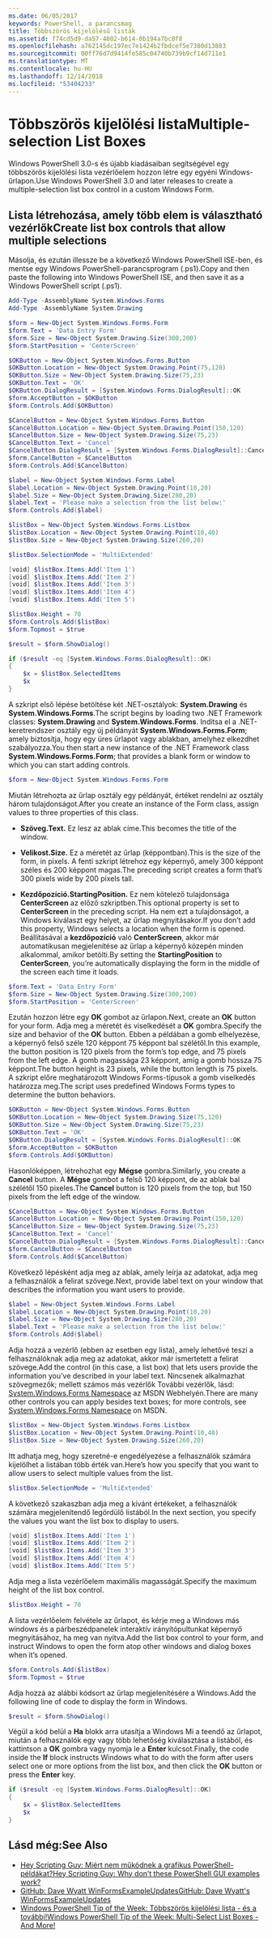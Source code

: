 ```yaml
---
ms.date: 06/05/2017
keywords: PowerShell, a parancsmag
title: Többszörös kijelölésű listák
ms.assetid: f74cd5d9-da57-4802-b614-0b194a7bc8f8
ms.openlocfilehash: a762145dc197ec7e1424b2fbdcef5e7380d13803
ms.sourcegitcommit: 00ff76d7d9414fe585c04740b739b9cf14d711e1
ms.translationtype: MT
ms.contentlocale: hu-HU
ms.lasthandoff: 12/14/2018
ms.locfileid: "53404233"
---
```

# <a name="multiple-selection-list-boxes"></a><span data-ttu-id="0c919-103">Többszörös kijelölési lista</span><span class="sxs-lookup"><span data-stu-id="0c919-103">Multiple-selection List Boxes</span></span>

<span data-ttu-id="0c919-104">Windows PowerShell 3.0-s és újabb kiadásaiban segítségével egy többszörös kijelölési lista vezérlőelem hozzon létre egy egyéni Windows-űrlapon.</span><span class="sxs-lookup"><span data-stu-id="0c919-104">Use Windows PowerShell 3.0 and later releases to create a multiple-selection list box control in a custom Windows Form.</span></span>

## <a name="create-list-box-controls-that-allow-multiple-selections"></a><span data-ttu-id="0c919-105">Lista létrehozása, amely több elem is választható vezérlők</span><span class="sxs-lookup"><span data-stu-id="0c919-105">Create list box controls that allow multiple selections</span></span>

<span data-ttu-id="0c919-106">Másolja, és ezután illessze be a következő Windows PowerShell ISE-ben, és mentse egy Windows PowerShell-parancsprogram (.ps1).</span><span class="sxs-lookup"><span data-stu-id="0c919-106">Copy and then paste the following into Windows PowerShell ISE, and then save it as a Windows PowerShell script (.ps1).</span></span>

```powershell
Add-Type -AssemblyName System.Windows.Forms
Add-Type -AssemblyName System.Drawing

$form = New-Object System.Windows.Forms.Form
$form.Text = 'Data Entry Form'
$form.Size = New-Object System.Drawing.Size(300,200)
$form.StartPosition = 'CenterScreen'

$OKButton = New-Object System.Windows.Forms.Button
$OKButton.Location = New-Object System.Drawing.Point(75,120)
$OKButton.Size = New-Object System.Drawing.Size(75,23)
$OKButton.Text = 'OK'
$OKButton.DialogResult = [System.Windows.Forms.DialogResult]::OK
$form.AcceptButton = $OKButton
$form.Controls.Add($OKButton)

$CancelButton = New-Object System.Windows.Forms.Button
$CancelButton.Location = New-Object System.Drawing.Point(150,120)
$CancelButton.Size = New-Object System.Drawing.Size(75,23)
$CancelButton.Text = 'Cancel'
$CancelButton.DialogResult = [System.Windows.Forms.DialogResult]::Cancel
$form.CancelButton = $CancelButton
$form.Controls.Add($CancelButton)

$label = New-Object System.Windows.Forms.Label
$label.Location = New-Object System.Drawing.Point(10,20)
$label.Size = New-Object System.Drawing.Size(280,20)
$label.Text = 'Please make a selection from the list below:'
$form.Controls.Add($label)

$listBox = New-Object System.Windows.Forms.Listbox
$listBox.Location = New-Object System.Drawing.Point(10,40)
$listBox.Size = New-Object System.Drawing.Size(260,20)

$listBox.SelectionMode = 'MultiExtended'

[void] $listBox.Items.Add('Item 1')
[void] $listBox.Items.Add('Item 2')
[void] $listBox.Items.Add('Item 3')
[void] $listBox.Items.Add('Item 4')
[void] $listBox.Items.Add('Item 5')

$listBox.Height = 70
$form.Controls.Add($listBox)
$form.Topmost = $true

$result = $form.ShowDialog()

if ($result -eq [System.Windows.Forms.DialogResult]::OK)
{
    $x = $listBox.SelectedItems
    $x
}
```

<span data-ttu-id="0c919-107">A szkript első lépése betöltése két .NET-osztályok: **System.Drawing** és **System.Windows.Forms**.</span><span class="sxs-lookup"><span data-stu-id="0c919-107">The script begins by loading two .NET Framework classes: **System.Drawing** and **System.Windows.Forms**.</span></span> <span data-ttu-id="0c919-108">Indítsa el a .NET-keretrendszer osztály egy új példányát **System.Windows.Forms.Form**; amely biztosítja, hogy egy üres űrlapot vagy ablakban, amelyhez elkezdhet szabályozza.</span><span class="sxs-lookup"><span data-stu-id="0c919-108">You then start a new instance of the .NET Framework class **System.Windows.Forms.Form**; that provides a blank form or window to which you can start adding controls.</span></span>

```powershell
$form = New-Object System.Windows.Forms.Form
```

<span data-ttu-id="0c919-109">Miután létrehozta az űrlap osztály egy példányát, értéket rendelni az osztály három tulajdonságot.</span><span class="sxs-lookup"><span data-stu-id="0c919-109">After you create an instance of the Form class, assign values to three properties of this class.</span></span>

- <span data-ttu-id="0c919-110">**Szöveg.**</span><span class="sxs-lookup"><span data-stu-id="0c919-110">**Text.**</span></span> <span data-ttu-id="0c919-111">Ez lesz az ablak címe.</span><span class="sxs-lookup"><span data-stu-id="0c919-111">This becomes the title of the window.</span></span>

- <span data-ttu-id="0c919-112">**Velikost.**</span><span class="sxs-lookup"><span data-stu-id="0c919-112">**Size.**</span></span> <span data-ttu-id="0c919-113">Ez a méretét az űrlap (képpontban).</span><span class="sxs-lookup"><span data-stu-id="0c919-113">This is the size of the form, in pixels.</span></span> <span data-ttu-id="0c919-114">A fenti szkript létrehoz egy képernyő, amely 300 képpont széles és 200 képpont magas.</span><span class="sxs-lookup"><span data-stu-id="0c919-114">The preceding script creates a form that’s 300 pixels wide by 200 pixels tall.</span></span>

- <span data-ttu-id="0c919-115">**Kezdőpozíció.**</span><span class="sxs-lookup"><span data-stu-id="0c919-115">**StartingPosition.**</span></span> <span data-ttu-id="0c919-116">Ez nem kötelező tulajdonsága **CenterScreen** az előző szkriptben.</span><span class="sxs-lookup"><span data-stu-id="0c919-116">This optional property is set to **CenterScreen** in the preceding script.</span></span> <span data-ttu-id="0c919-117">Ha nem ezt a tulajdonságot, a Windows kiválaszt egy helyet, az űrlap megnyitásakor.</span><span class="sxs-lookup"><span data-stu-id="0c919-117">If you don’t add this property, Windows selects a location when the form is opened.</span></span> <span data-ttu-id="0c919-118">Beállításával a **kezdőpozíció** való **CenterScreen**, akkor már automatikusan megjelenítése az űrlap a képernyő közepén minden alkalommal, amikor betölti.</span><span class="sxs-lookup"><span data-stu-id="0c919-118">By setting the **StartingPosition** to **CenterScreen**, you’re automatically displaying the form in the middle of the screen each time it loads.</span></span>

```powershell
$form.Text = 'Data Entry Form'
$form.Size = New-Object System.Drawing.Size(300,200)
$form.StartPosition = 'CenterScreen'
```

<span data-ttu-id="0c919-119">Ezután hozzon létre egy **OK** gombot az űrlapon.</span><span class="sxs-lookup"><span data-stu-id="0c919-119">Next, create an **OK** button for your form.</span></span> <span data-ttu-id="0c919-120">Adja meg a méretét és viselkedését a **OK** gombra.</span><span class="sxs-lookup"><span data-stu-id="0c919-120">Specify the size and behavior of the **OK** button.</span></span> <span data-ttu-id="0c919-121">Ebben a példában a gomb elhelyezése, a képernyő felső széle 120 képpont 75 képpont bal szélétől.</span><span class="sxs-lookup"><span data-stu-id="0c919-121">In this example, the button position is 120 pixels from the form’s top edge, and 75 pixels from the left edge.</span></span> <span data-ttu-id="0c919-122">A gomb magassága 23 képpont, amíg a gomb hossza 75 képpont.</span><span class="sxs-lookup"><span data-stu-id="0c919-122">The button height is 23 pixels, while the button length is 75 pixels.</span></span> <span data-ttu-id="0c919-123">A szkript előre meghatározott Windows Forms-típusok a gomb viselkedés határozza meg.</span><span class="sxs-lookup"><span data-stu-id="0c919-123">The script uses predefined Windows Forms types to determine the button behaviors.</span></span>

```powershell
$OKButton = New-Object System.Windows.Forms.Button
$OKButton.Location = New-Object System.Drawing.Size(75,120)
$OKButton.Size = New-Object System.Drawing.Size(75,23)
$OKButton.Text = 'OK'
$OKButton.DialogResult = [System.Windows.Forms.DialogResult]::OK
$form.AcceptButton = $OKButton
$form.Controls.Add($OKButton)
```

<span data-ttu-id="0c919-124">Hasonlóképpen, létrehozhat egy **Mégse** gombra.</span><span class="sxs-lookup"><span data-stu-id="0c919-124">Similarly, you create a **Cancel** button.</span></span> <span data-ttu-id="0c919-125">A **Mégse** gombot a felső 120 képpont, de az ablak bal szélétől 150 pixeles.</span><span class="sxs-lookup"><span data-stu-id="0c919-125">The **Cancel** button is 120 pixels from the top, but 150 pixels from the left edge of the window.</span></span>

```powershell
$CancelButton = New-Object System.Windows.Forms.Button
$CancelButton.Location = New-Object System.Drawing.Point(150,120)
$CancelButton.Size = New-Object System.Drawing.Size(75,23)
$CancelButton.Text = 'Cancel'
$CancelButton.DialogResult = [System.Windows.Forms.DialogResult]::Cancel
$form.CancelButton = $CancelButton
$form.Controls.Add($CancelButton)
```

<span data-ttu-id="0c919-126">Következő lépésként adja meg az ablak, amely leírja az adatokat, adja meg a felhasználók a felirat szövege.</span><span class="sxs-lookup"><span data-stu-id="0c919-126">Next, provide label text on your window that describes the information you want users to provide.</span></span>

```powershell
$label = New-Object System.Windows.Forms.Label
$label.Location = New-Object System.Drawing.Point(10,20)
$label.Size = New-Object System.Drawing.Size(280,20)
$label.Text = 'Please make a selection from the list below:'
$form.Controls.Add($label)
```

<span data-ttu-id="0c919-127">Adja hozzá a vezérlő (ebben az esetben egy lista), amely lehetővé teszi a felhasználóknak adja meg az adatokat, akkor már ismertetett a felirat szövege.</span><span class="sxs-lookup"><span data-stu-id="0c919-127">Add the control (in this case, a list box) that lets users provide the information you’ve described in your label text.</span></span> <span data-ttu-id="0c919-128">Nincsenek alkalmazhat szövegmezők; mellett számos más vezérlők További vezérlők, lásd: [System.Windows.Forms Namespace](https://msdn.microsoft.com/library/k50ex0x9(v=vs.110).aspx) az MSDN Webhelyén.</span><span class="sxs-lookup"><span data-stu-id="0c919-128">There are many other controls you can apply besides text boxes; for more controls, see [System.Windows.Forms Namespace](https://msdn.microsoft.com/library/k50ex0x9(v=vs.110).aspx) on MSDN.</span></span>

```powershell
$listBox = New-Object System.Windows.Forms.Listbox
$listBox.Location = New-Object System.Drawing.Point(10,40)
$listBox.Size = New-Object System.Drawing.Size(260,20)
```

<span data-ttu-id="0c919-129">Itt adhatja meg, hogy szeretné-e engedélyezése a felhasználók számára kijelölhet a listában több érték van.</span><span class="sxs-lookup"><span data-stu-id="0c919-129">Here’s how you specify that you want to allow users to select multiple values from the list.</span></span>

```powershell
$listBox.SelectionMode = 'MultiExtended'
```

<span data-ttu-id="0c919-130">A következő szakaszban adja meg a kívánt értékeket, a felhasználók számára megjelenítendő legördülő listából.</span><span class="sxs-lookup"><span data-stu-id="0c919-130">In the next section, you specify the values you want the list box to display to users.</span></span>

```powershell
[void] $listBox.Items.Add('Item 1')
[void] $listBox.Items.Add('Item 2')
[void] $listBox.Items.Add('Item 3')
[void] $listBox.Items.Add('Item 4')
[void] $listBox.Items.Add('Item 5')
```

<span data-ttu-id="0c919-131">Adja meg a lista vezérlőelem maximális magasságát.</span><span class="sxs-lookup"><span data-stu-id="0c919-131">Specify the maximum height of the list box control.</span></span>

```powershell
$listBox.Height = 70
```

<span data-ttu-id="0c919-132">A lista vezérlőelem felvétele az űrlapot, és kérje meg a Windows más windows és a párbeszédpanelek interaktív irányítópultunkat képernyő megnyitásához, ha meg van nyitva.</span><span class="sxs-lookup"><span data-stu-id="0c919-132">Add the list box control to your form, and instruct Windows to open the form atop other windows and dialog boxes when it’s opened.</span></span>

```powershell
$form.Controls.Add($listBox)
$form.Topmost = $true
```

<span data-ttu-id="0c919-133">Adja hozzá az alábbi kódsort az űrlap megjelenítésére a Windows.</span><span class="sxs-lookup"><span data-stu-id="0c919-133">Add the following line of code to display the form in Windows.</span></span>

```powershell
$result = $form.ShowDialog()
```

<span data-ttu-id="0c919-134">Végül a kód belül a **Ha** blokk arra utasítja a Windows Mi a teendő az űrlapot, miután a felhasználók egy vagy több lehetőség kiválasztása a listából, és kattintson a **OK** gombra vagy nyomja le a **Enter**  kulcsot.</span><span class="sxs-lookup"><span data-stu-id="0c919-134">Finally, the code inside the **If** block instructs Windows what to do with the form after users select one or more options from the list box, and then click the **OK** button or press the **Enter** key.</span></span>

```powershell
if ($result -eq [System.Windows.Forms.DialogResult]::OK)
{
    $x = $listBox.SelectedItems
    $x
}
```

## <a name="see-also"></a><span data-ttu-id="0c919-135">Lásd még:</span><span class="sxs-lookup"><span data-stu-id="0c919-135">See Also</span></span>

- [<span data-ttu-id="0c919-136">Hey Scripting Guy:  Miért nem működnek a grafikus PowerShell-példákat?</span><span class="sxs-lookup"><span data-stu-id="0c919-136">Hey Scripting Guy:  Why don’t these PowerShell GUI examples work?</span></span>](https://go.microsoft.com/fwlink/?LinkId=506644)
- [<span data-ttu-id="0c919-137">GitHub: Dave Wyatt WinFormsExampleUpdates</span><span class="sxs-lookup"><span data-stu-id="0c919-137">GitHub: Dave Wyatt's WinFormsExampleUpdates</span></span>](https://github.com/dlwyatt/WinFormsExampleUpdates)
- [<span data-ttu-id="0c919-138">Windows PowerShell Tip of the Week:  Többszörös kijelölési lista - és a további!</span><span class="sxs-lookup"><span data-stu-id="0c919-138">Windows PowerShell Tip of the Week:  Multi-Select List Boxes - And More!</span></span>](https://technet.microsoft.com/library/ff730950.aspx)